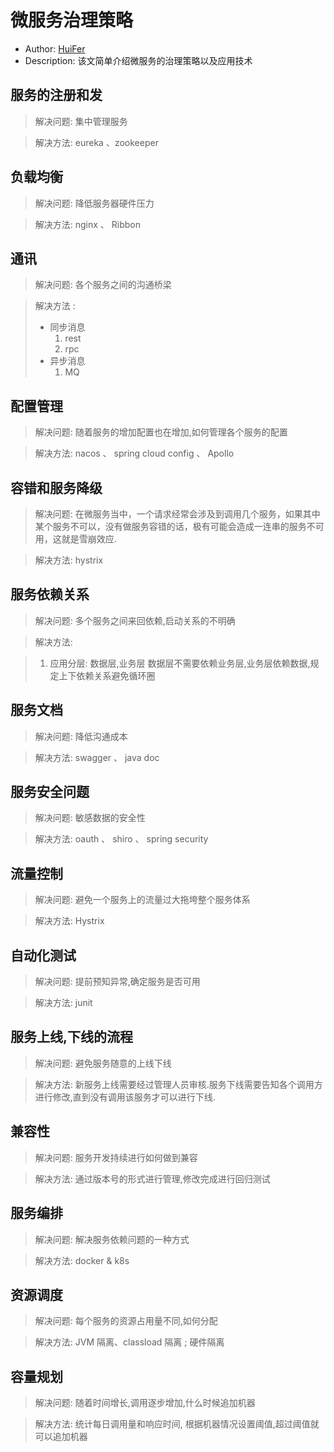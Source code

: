 # 微服务治理策略

- Author: [HuiFer](https://github.com/huifer)
- Description: 该文简单介绍微服务的治理策略以及应用技术

## 服务的注册和发

> 解决问题: 集中管理服务

> 解决方法: eureka 、zookeeper

## 负载均衡

> 解决问题: 降低服务器硬件压力

> 解决方法: nginx 、 Ribbon


## 通讯

> 解决问题: 各个服务之间的沟通桥梁

> 解决方法 :
>   - 同步消息
>       1. rest
>       1. rpc
>   - 异步消息
>       1. MQ

## 配置管理

> 解决问题: 随着服务的增加配置也在增加,如何管理各个服务的配置

> 解决方法: nacos 、 spring cloud config 、 Apollo

## 容错和服务降级

> 解决问题: 在微服务当中，一个请求经常会涉及到调用几个服务，如果其中某个服务不可以，没有做服务容错的话，极有可能会造成一连串的服务不可用，这就是雪崩效应.

> 解决方法: hystrix

## 服务依赖关系

> 解决问题: 多个服务之间来回依赖,启动关系的不明确

> 解决方法:

>   1. 应用分层: 数据层,业务层 数据层不需要依赖业务层,业务层依赖数据,规定上下依赖关系避免循环圈

## 服务文档

> 解决问题: 降低沟通成本

> 解决方法: swagger 、 java doc

## 服务安全问题

> 解决问题: 敏感数据的安全性

> 解决方法: oauth 、 shiro 、 spring security

## 流量控制

> 解决问题: 避免一个服务上的流量过大拖垮整个服务体系

> 解决方法: Hystrix

## 自动化测试

> 解决问题: 提前预知异常,确定服务是否可用

> 解决方法: junit

## 服务上线,下线的流程

> 解决问题: 避免服务随意的上线下线

> 解决方法: 新服务上线需要经过管理人员审核.服务下线需要告知各个调用方进行修改,直到没有调用该服务才可以进行下线.

## 兼容性

> 解决问题: 服务开发持续进行如何做到兼容

> 解决方法: 通过版本号的形式进行管理,修改完成进行回归测试

## 服务编排

> 解决问题: 解决服务依赖问题的一种方式

> 解决方法: docker & k8s

## 资源调度

> 解决问题: 每个服务的资源占用量不同,如何分配

> 解决方法: JVM 隔离、classload 隔离 ; 硬件隔离

## 容量规划

> 解决问题: 随着时间增长,调用逐步增加,什么时候追加机器

> 解决方法: 统计每日调用量和响应时间, 根据机器情况设置阈值,超过阈值就可以追加机器
